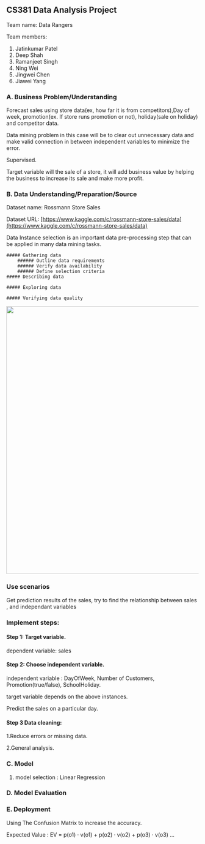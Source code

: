 ## CS381 Data Analysis Project
Team name: Data Rangers

Team members:
  1. Jatinkumar Patel
  2. Deep Shah
  3. Ramanjeet Singh
  4. Ning Wei
  5. Jingwei Chen
  6. Jiawei Yang
  
### A. Business Problem/Understanding
Forecast sales using store data(ex, how far it is from competitors),Day of week, promotion(ex. If store runs promotion or not), holiday(sale on holiday) and competitor data.

Data mining problem in this case will be to clear out unnecessary data and make valid connection in between independent variables to minimize the error.

Supervised. 

Target variable will the sale of a store, it will add business value by helping the business to increase its sale and make more profit.

### B. Data Understanding/Preparation/Source

Dataset name: Rossmann Store Sales

Dataset URL: [https://www.kaggle.com/c/rossmann-store-sales/data](https://www.kaggle.com/c/rossmann-store-sales/data)

Data Instance selection is an important data pre-processing step that can be applied in many data mining tasks.


	##### Gathering data
		###### Outline data requirements
		###### Verify data availability
		###### Define selection criteria
	##### Describing data

	##### Exploring data

	##### Verifying data quality

<image src="Store1_data_info.png" width="700" />

### Use scenarios
Get prediction results of the sales, try to find the relationship between sales , and independant variables

### Implement steps:
#### Step 1:  Target variable.

dependent variable: sales

#### Step 2:  Choose independent variable.

independent variable : DayOfWeek, Number of Customers, Promotion(true/false), SchoolHoliday.  

target variable depends on the above instances.

Predict the sales on a particular day.

#### Step 3 Data cleaning:

1.Reduce errors or missing data.

2.General analysis.


### C. Model
1. model selection : Linear Regression

### D. Model Evaluation

### E. Deployment
Using The Confusion Matrix to increase the accuracy.

Expected Value : EV = p(o1) · v(o1) + p(o2) · v(o2) + p(o3) · v(o3) ...
